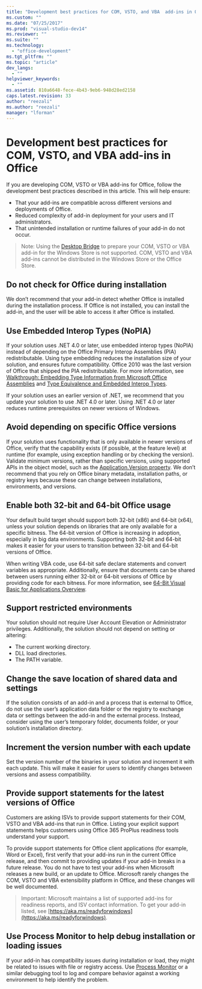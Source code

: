 ```yaml
---
title: "Development best practices for COM, VSTO, and VBA  add-ins in Office | Microsoft Docs"
ms.custom: ""
ms.date: "07/25/2017"
ms.prod: "visual-studio-dev14"
ms.reviewer: ""
ms.suite: ""
ms.technology: 
  - "office-development"
ms.tgt_pltfrm: ""
ms.topic: "article"
dev_langs: 
  - ""  
helpviewer_keywords: 
  - ""  
ms.assetid: 810a6648-fece-4b43-9eb6-948d28ed2158
caps.latest.revision: 33
author: "reezali"
ms.author: "reezali"
manager: "lforman"
---
```

# Development best practices for COM, VSTO, and VBA  add-ins in Office
  If you are developing COM, VSTO or VBA add-ins for Office, follow the development best practices described in this article.   This will help ensure:

-  That your add-ins are compatible across different versions and deployments of Office.
-  Reduced complexity of add-in deployment for your users and IT administrators.
-  That unintended installation or runtime failures of your add-in do not occur.

>Note: Using the [Desktop Bridge](https://docs.microsoft.com/en-us/windows/uwp/porting/desktop-to-uwp-root) to prepare your COM, VSTO or VBA add-in for the Windows Store is not supported. COM, VSTO and VBA add-ins cannot be distributed in the Windows Store or the Office Store. 
  
## Do not check for Office during installation  
 We don’t recommend that your add-in detect whether Office is installed during the installation process. If Office is not installed, you can install the add-in, and the user will be able to access it after Office is installed. 
  
## Use Embedded Interop Types (NoPIA)  
If your solution uses .NET 4.0 or later, use embedded interop types (NoPIA) instead of depending on the Office Primary Interop Assemblies (PIA) redistributable. Using type embedding reduces the installation size of your solution, and ensures future compatibility. Office 2010 was the last version of Office that shipped the PIA redistributable. For more information, see [Walkthrough: Embedding Type Information from Microsoft Office Assemblies](https://msdn.microsoft.com/en-us/library/ee317478.aspx) and [Type Equivalence and Embedded Interop Types](https://docs.microsoft.com/en-us/dotnet/framework/interop/type-equivalence-and-embedded-interop-types). 

If your solution uses an earlier version of .NET, we recommend that you update your solution to use .NET 4.0 or later. Using .NET 4.0 or later reduces runtime prerequisites on newer versions of Windows.
  
## Avoid depending on specific Office versions  
If your solution uses functionality that is only available in newer versions of Office, verify that the capability exists (if possible, at the feature level) at runtime (for example, using exception handling or by checking the version). Validate minimum versions, rather than specific versions, using supported APIs in the object model, such as the [Application.Version property](https://msdn.microsoft.com/en-us/library/office/microsoft.office.interop.excel._application.version.aspx). We don’t recommend that you rely on Office binary metadata, installation paths, or registry keys because these can change between installations, environments, and versions.

## Enable both 32-bit and 64-bit Office usage   
Your default build target should support both 32-bit (x86) and 64-bit (x64), unless your solution depends on libraries that are only available for a specific bitness. The 64-bit version of Office is increasing in adoption, especially in big data environments. Supporting both 32-bit and 64-bit makes it easier for your users to transition between 32-bit and 64-bit versions of Office.

When writing VBA code, use 64-bit safe declare statements and convert variables as appropriate. Additionally, ensure that documents can be shared between users running either 32-bit or 64-bit versions of Office by providing code for each bitness. For more information, see [64-Bit Visual Basic for Applications Overview](https://msdn.microsoft.com/en-us/library/office/gg264421.aspx).

## Support restricted environments   
Your solution should not require User Account Elevation or Administrator privileges. Additionally, the solution should not depend on setting or altering:

- The current working directory.
- DLL load directories.
- The PATH variable.

## Change the save location of shared data and settings
If the solution consists of an add-in and a process that is external to Office, do not use the user’s application data folder or the registry to exchange data or settings between the add-in and the external process. Instead, consider using the user’s temporary folder, documents folder, or your solution’s installation directory.

## Increment the version number with each update
Set the version number of the binaries in your solution and increment it with each update. This will make it easier for users to identify changes between versions and assess compatibility.

## Provide support statements for the latest versions of Office
Customers are asking ISVs to provide support statements for their COM, VSTO and VBA add-ins that run in Office. Listing your explicit support statements helps customers using Office 365 ProPlus readiness tools understand your support. 

To provide support statements for Office client applications (for example, Word or Excel), first verify that your add-ins run in the current Office release, and then commit to providing updates if your add-in breaks in a future release. You do not have to test your add-ins when Microsoft releases a new build, or an update to Office. Microsoft rarely changes the COM, VSTO and VBA extensibility platform in Office, and these changes will be well documented.

>Important: Microsoft maintains a list of supported add-ins for readiness reports, and ISV contact information. To get your add-in listed, see [https://aka.ms/readyforwindows](https://aka.ms/readyforwindows).

## Use Process Monitor to help debug installation or loading issues
If your add-in has compatibility issues during installation or load, they might be related to issues with file or registry access. Use [Process Monitor](https://docs.microsoft.com/en-us/sysinternals/downloads/procmon) or a similar debugging tool to log and compare behavior against a working environment to help identify the problem. 
